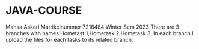 # JAVA-COURSE
Mahsa Askari
Matrikelnummer  7216484
Winter Sem 2023
There are 3 branches with names Hometast 1,Hometask 2,Hometask 3.
In each branch I upload the files for each tasks to its related branch.
